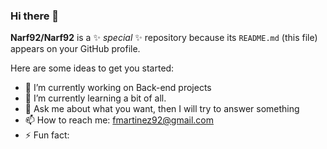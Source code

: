 ### Hi there 👋

**Narf92/Narf92** is a ✨ _special_ ✨ repository because its `README.md` (this file) appears on your GitHub profile.

Here are some ideas to get you started:

- 🔭 I’m currently working on Back-end projects
- 🌱 I’m currently learning a bit of all.
- 💬 Ask me about what you want, then I will try to answer something
- 📫 How to reach me: fmartinez92@gmail.com
- ⚡ Fun fact: 

